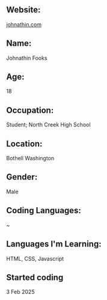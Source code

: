 ## Website:
[johnathin.com](johnathin.com)

## Name:
  Johnathin Fooks
  
## Age:
  18
  
## Occupation:
  Student; North Creek High School
  
## Location:
  Bothell Washington
  
## Gender:
  Male

## Coding Languages:
  ~
  
## Languages I'm Learning:
  HTML, CSS, Javascript
  
## Started coding
  3 Feb 2025
